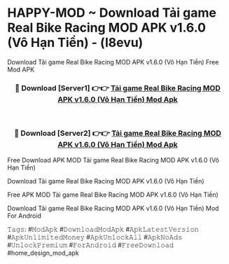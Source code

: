 # HAPPY-MOD ~ Download Tải game Real Bike Racing MOD APK v1.6.0 (Vô Hạn Tiền) - (l8evu)
Download Tải game Real Bike Racing MOD APK v1.6.0 (Vô Hạn Tiền) Free Mod APK

<div align="center">
<h3>🔴 Download [Server1] 👉👉 <a href="https://apk-comot.site?title=Tải_game_Real_Bike_Racing_MOD_APK_v1.6.0_(Vô_Hạn_Tiền)">Tải game Real Bike Racing MOD APK v1.6.0 (Vô Hạn Tiền) Mod Apk</a></h3><br>

<h3>🔴 Download [Server2] 👉👉 <a href="https://apk-comot.site?title=Tải_game_Real_Bike_Racing_MOD_APK_v1.6.0_(Vô_Hạn_Tiền)">Tải game Real Bike Racing MOD APK v1.6.0 (Vô Hạn Tiền) Mod Apk</a></h3>
</div>


Free Download APK MOD Tải game Real Bike Racing MOD APK v1.6.0 (Vô Hạn Tiền)

Download Tải game Real Bike Racing MOD APK v1.6.0 (Vô Hạn Tiền) 

Free APK MOD Tải game Real Bike Racing MOD APK v1.6.0 (Vô Hạn Tiền) 

Download Tải game Real Bike Racing MOD APK v1.6.0 (Vô Hạn Tiền) Mod For Android

𝚃𝚊𝚐𝚜: #𝙼𝚘𝚍𝙰𝚙𝚔 #𝙳𝚘𝚠𝚗𝚕𝚘𝚊𝚍𝙼𝚘𝚍𝙰𝚙𝚔 #𝙰𝚙𝚔𝙻𝚊𝚝𝚎𝚜𝚝𝚅𝚎𝚛𝚜𝚒𝚘𝚗 #𝙰𝚙𝚔𝚄𝚗𝚕𝚒𝚖𝚒𝚝𝚎𝚍𝙼𝚘𝚗𝚎𝚢 #𝙰𝚙𝚔𝚄𝚗𝚕𝚘𝚌𝚔𝙰𝚕𝚕 #𝙰𝚙𝚔𝙽𝚘𝙰𝚍𝚜 #𝚄𝚗𝚕𝚘𝚌𝚔𝙿𝚛𝚎𝚖𝚒𝚞𝚖 #𝙵𝚘𝚛𝙰𝚗𝚍𝚛𝚘𝚒𝚍 #𝙵𝚛𝚎𝚎𝙳𝚘𝚠𝚗𝚕𝚘𝚊𝚍 #home_design_mod_apk